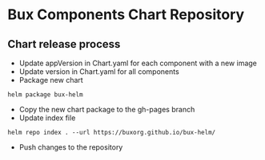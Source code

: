 # Bux Components Chart Repository

## Chart release process

- Update appVersion in Chart.yaml for each component with a new image
- Update version in Chart.yaml for all components
- Package new chart
```console
helm package bux-helm
```
- Copy the new chart package to the gh-pages branch  
- Update index file
```console
helm repo index . --url https://buxorg.github.io/bux-helm/
```
- Push changes to the repository